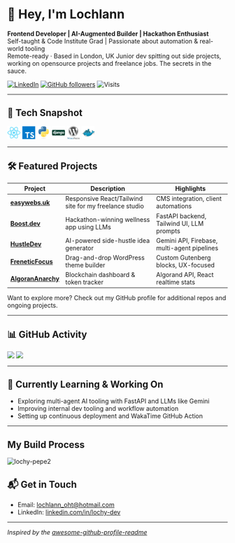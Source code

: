 # 👋 Hey, I'm Lochlann

**Frontend Developer | AI-Augmented Builder | Hackathon Enthusiast**  
Self-taught & Code Institute Grad | Passionate about automation & real-world tooling  
Remote-ready · Based in London, UK
Junior dev spitting out side projects, working on opensource projects and freelance jobs. 
The secrets in the sauce.

[![LinkedIn](https://img.shields.io/badge/-LinkedIn-blue?style=flat&logo=linkedin&logoColor=white)](https://www.linkedin.com/in/lochy-dev)
[![GitHub followers](https://img.shields.io/github/followers/Lochy2000?label=Follow&style=social)](https://github.com/Lochy2000)
![Visits](https://visitor-badge.laobi.icu/badge?page_id=Lochy2000.github.io)

---

## 🔧 Tech Snapshot
<p align="left">
  <img src="https://raw.githubusercontent.com/devicons/devicon/master/icons/react/react-original.svg" alt="React" width="30" height="30"/> 
  <img src="https://raw.githubusercontent.com/devicons/devicon/master/icons/typescript/typescript-original.svg" alt="TypeScript" width="30" height="30"/>
  <img src="https://raw.githubusercontent.com/izumin5210/emojipack-for-devicon/master/png/python.png" alt="Python" width="30" height="30"/>
  <img src="https://raw.githubusercontent.com/izumin5210/emojipack-for-devicon/master/png/django.png" alt="Django" width="30" height="30"/>
  <img src="https://raw.githubusercontent.com/devicons/devicon/master/icons/wordpress/wordpress-original.svg" alt="WordPress" width="30" height="30"/>
  <img src="https://raw.githubusercontent.com/devicons/devicon/master/icons/docker/docker-original.svg" alt="Docker" width="30" height="30"/>
</p>

---

## 🛠️ Featured Projects

| Project | Description | Highlights |
|--------|-------------|------------|
| **[easywebs.uk](https://easywebs.uk)** | Responsive React/Tailwind site for my freelance studio | CMS integration, client automations |
| **[Boost.dev](https://github.com/Lochy2000/boost.dev)** | Hackathon-winning wellness app using LLMs | FastAPI backend, Tailwind UI, LLM prompts |
| **[HustleDev](https://github.com/Lochy2000/HussleDev)** | AI-powered side-hustle idea generator | Gemini API, Firebase, multi-agent pipelines |
| **[FreneticFocus](https://github.com/Lochy2000/frenticfocus)** | Drag-and-drop WordPress theme builder | Custom Gutenberg blocks, UX-focused |
| **[AlgoranAnarchy](https://github.com/Lochy2000/AlgoranArchy)** | Blockchain dashboard & token tracker | Algorand API, React realtime stats |

Want to explore more? Check out my GitHub profile for additional repos and ongoing projects.

---

## 📊 GitHub Activity

<img height="160em" src="https://github-readme-stats.vercel.app/api?username=Lochy2000&show_icons=true&theme=react&count_private=true" />
<img height="160em" src="https://github-readme-stats.vercel.app/api/top-langs/?username=Lochy2000&layout=compact&theme=react" />

---

## 🌱 Currently Learning & Working On
- Exploring multi-agent AI tooling with FastAPI and LLMs like Gemini
- Improving internal dev tooling and workflow automation
- Setting up continuous deployment and WakaTime GitHub Action

---
## My Build Process

![lochy-pepe2](https://github.com/user-attachments/assets/a9c13ace-43e2-46b6-a9c0-204e69392793)

## 📬 Get in Touch

- Email: lochlann_oht@hotmail.com  
- LinkedIn: [linkedin.com/in/lochy-dev](https://www.linkedin.com/in/lochy-dev)

---

*Inspired by the [awesome-github-profile-readme](https://github.com/abhisheknaiidu/awesome-github-profile-readme)*  
